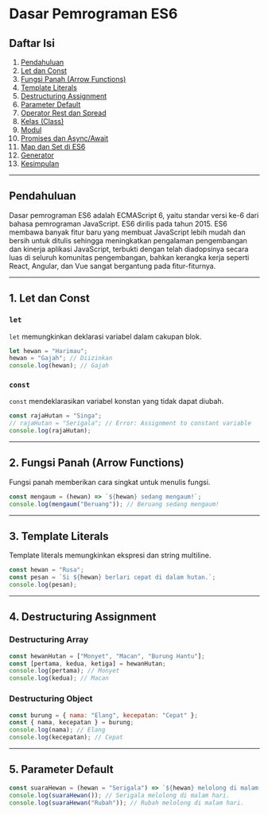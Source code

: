 # Dasar Pemrograman ES6

## Daftar Isi
1. [Pendahuluan](#pendahuluan)
2. [Let dan Const](#let-dan-const)
3. [Fungsi Panah (Arrow Functions)](#fungsi-panah-arrow-functions)
4. [Template Literals](#template-literals)
5. [Destructuring Assignment](#destructuring-assignment)
6. [Parameter Default](#parameter-default)
7. [Operator Rest dan Spread](#operator-rest-dan-spread)
8. [Kelas (Class)](#kelas-class)
9. [Modul](#modul)
10. [Promises dan Async/Await](#promises-dan-asyncawait)
11. [Map dan Set di ES6](#map-dan-set-di-es6)
12. [Generator](#generator)
13. [Kesimpulan](#kesimpulan)

---

## Pendahuluan
Dasar pemrograman ES6 adalah ECMAScript 6, yaitu standar versi ke-6 dari bahasa pemrograman JavaScript. ES6 dirilis pada tahun 2015. ES6 membawa banyak fitur baru yang membuat JavaScript lebih mudah dan bersih untuk ditulis sehingga meningkatkan pengalaman pengembangan dan kinerja aplikasi JavaScript, terbukti dengan telah diadopsinya secara luas di seluruh komunitas pengembangan, bahkan kerangka kerja seperti React, Angular, dan Vue sangat bergantung pada fitur-fiturnya.

---

## 1. Let dan Const
### `let`
`let` memungkinkan deklarasi variabel dalam cakupan blok.
```js
let hewan = "Harimau";
hewan = "Gajah"; // Diizinkan
console.log(hewan); // Gajah
```

### `const`
`const` mendeklarasikan variabel konstan yang tidak dapat diubah.
```js
const rajaHutan = "Singa";
// rajaHutan = "Serigala"; // Error: Assignment to constant variable
console.log(rajaHutan);
```

---

## 2. Fungsi Panah (Arrow Functions)
Fungsi panah memberikan cara singkat untuk menulis fungsi.
```js
const mengaum = (hewan) => `${hewan} sedang mengaum!`;
console.log(mengaum("Beruang")); // Beruang sedang mengaum!
```

---

## 3. Template Literals
Template literals memungkinkan ekspresi dan string multiline.
```js
const hewan = "Rusa";
const pesan = `Si ${hewan} berlari cepat di dalam hutan.`;
console.log(pesan);
```

---

## 4. Destructuring Assignment
### Destructuring Array
```js
const hewanHutan = ["Monyet", "Macan", "Burung Hantu"];
const [pertama, kedua, ketiga] = hewanHutan;
console.log(pertama); // Monyet
console.log(kedua); // Macan
```

### Destructuring Object
```js
const burung = { nama: "Elang", kecepatan: "Cepat" };
const { nama, kecepatan } = burung;
console.log(nama); // Elang
console.log(kecepatan); // Cepat
```

---

## 5. Parameter Default
```js
const suaraHewan = (hewan = "Serigala") => `${hewan} melolong di malam hari.`;
console.log(suaraHewan()); // Serigala melolong di malam hari.
console.log(suaraHewan("Rubah")); // Rubah melolong di malam hari.
```
